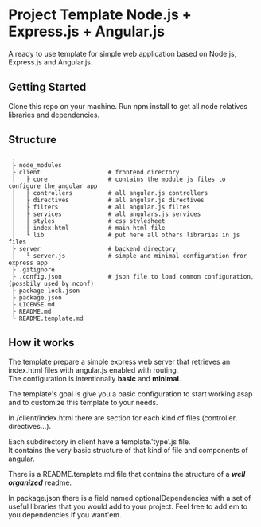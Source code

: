# Project Template Node.js + Express.js + Angular.js
A ready to use  template for simple web application based on Node.js, Express.js and Angular.js.

## Getting Started
Clone this repo on your machine. 
Run npm install to get all node relatives libraries and dependencies.

## Structure
```
 .
 ├ node_modules
 ├ client                   # frontend directory
 │   ├ core                 # contains the module js files to configure the angular app
 │   ├ controllers          # all angular.js controllers
 │   ├ directives           # all angular.js directives
 │   ├ filters              # all angular.js filtes
 │   ├ services             # all angulars.js services
 │   ├ styles               # css stylesheet
 │   ├ index.html           # main html file
 │   └ lib                  # put here all others libraries in js files
 ├ server                   # backend directory
 │   └ server.js            # simple and minimal configuration fror express app 
 ├ .gitignore
 ├ .config.json             # json file to load common configuration, (possbily used by nconf)
 ├ package-lock.json
 ├ package.json
 ├ LICENSE.md
 ├ README.md
 └ README.template.md
```


## How it works
The template prepare a simple express web server that retrieves an index.html files with angular.js enabled with routing.\
The configuration is intentionally **basic** and **minimal**.

The template's goal is give you a basic configuration to start working asap and to customize this template to your needs.

In /client/index.html there are section for each kind of files (controller, directives...). 

Each subdirectory in client have a template.'type'.js file.\
It contains the very basic structure of that kind of file and components of angular.

There is a README.template.md file that contains the structure of a **_well organized_** readme. 

In package.json there is a field named optionalDependencies with a set of useful libraries that you would add to your project. Feel free to add'em to you dependencies if you want'em.
